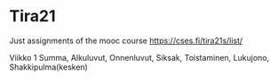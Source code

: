 # Tira21
Just assignments of the mooc course https://cses.fi/tira21s/list/

Viikko 1 Summa, Alkuluvut, Onnenluvut, Siksak, Toistaminen, Lukujono, Shakkipulma(kesken)
